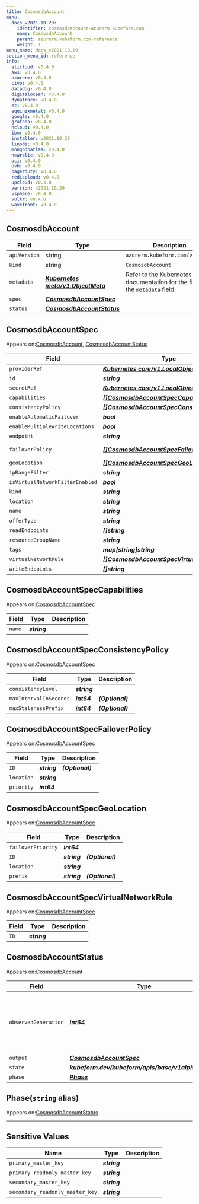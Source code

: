 ```yaml
---
title: CosmosdbAccount
menu:
  docs_v2021.10.29:
    identifier: cosmosdbaccount-azurerm.kubeform.com
    name: CosmosdbAccount
    parent: azurerm.kubeform.com-reference
    weight: 1
menu_name: docs_v2021.10.29
section_menu_id: reference
info:
  alicloud: v0.4.0
  aws: v0.4.0
  azurerm: v0.4.0
  civo: v0.4.0
  datadog: v0.4.0
  digitalocean: v0.4.0
  dynatrace: v0.4.0
  ec: v0.4.0
  equinixmetal: v0.4.0
  google: v0.4.0
  grafana: v0.4.0
  hcloud: v0.4.0
  ibm: v0.4.0
  installer: v2021.10.29
  linode: v0.4.0
  mongodbatlas: v0.4.0
  newrelic: v0.4.0
  oci: v0.4.0
  ovh: v0.4.0
  pagerduty: v0.4.0
  rediscloud: v0.4.0
  upcloud: v0.4.0
  version: v2021.10.29
  vsphere: v0.4.0
  vultr: v0.4.0
  wavefront: v0.4.0
---
```


## CosmosdbAccount
| Field | Type | Description |
| ------ | ----- | ----------- |
| `apiVersion` | string | `azurerm.kubeform.com/v1alpha1` |
|    `kind` | string | `CosmosdbAccount` |
| `metadata` | ***[Kubernetes meta/v1.ObjectMeta](https://v1-18.docs.kubernetes.io/docs/reference/generated/kubernetes-api/v1.18/#objectmeta-v1-meta)***|Refer to the Kubernetes API documentation for the fields of the `metadata` field.|
| `spec` | ***[CosmosdbAccountSpec](#cosmosdbaccountspec)***||
| `status` | ***[CosmosdbAccountStatus](#cosmosdbaccountstatus)***||
## CosmosdbAccountSpec

Appears on:[CosmosdbAccount](#cosmosdbaccount), [CosmosdbAccountStatus](#cosmosdbaccountstatus)

| Field | Type | Description |
| ------ | ----- | ----------- |
| `providerRef` | ***[Kubernetes core/v1.LocalObjectReference](https://v1-18.docs.kubernetes.io/docs/reference/generated/kubernetes-api/v1.18/#localobjectreference-v1-core)***||
| `id` | ***string***||
| `secretRef` | ***[Kubernetes core/v1.LocalObjectReference](https://v1-18.docs.kubernetes.io/docs/reference/generated/kubernetes-api/v1.18/#localobjectreference-v1-core)***||
| `capabilities` | ***[[]CosmosdbAccountSpecCapabilities](#cosmosdbaccountspeccapabilities)***| ***(Optional)*** |
| `consistencyPolicy` | ***[[]CosmosdbAccountSpecConsistencyPolicy](#cosmosdbaccountspecconsistencypolicy)***| ***(Optional)*** |
| `enableAutomaticFailover` | ***bool***| ***(Optional)*** |
| `enableMultipleWriteLocations` | ***bool***| ***(Optional)*** |
| `endpoint` | ***string***| ***(Optional)*** |
| `failoverPolicy` | ***[[]CosmosdbAccountSpecFailoverPolicy](#cosmosdbaccountspecfailoverpolicy)***| ***(Optional)*** Deprecated|
| `geoLocation` | ***[[]CosmosdbAccountSpecGeoLocation](#cosmosdbaccountspecgeolocation)***| ***(Optional)*** |
| `ipRangeFilter` | ***string***| ***(Optional)*** |
| `isVirtualNetworkFilterEnabled` | ***bool***| ***(Optional)*** |
| `kind` | ***string***| ***(Optional)*** |
| `location` | ***string***||
| `name` | ***string***||
| `offerType` | ***string***||
| `readEndpoints` | ***[]string***| ***(Optional)*** |
| `resourceGroupName` | ***string***||
| `tags` | ***map[string]string***| ***(Optional)*** |
| `virtualNetworkRule` | ***[[]CosmosdbAccountSpecVirtualNetworkRule](#cosmosdbaccountspecvirtualnetworkrule)***| ***(Optional)*** |
| `writeEndpoints` | ***[]string***| ***(Optional)*** |
## CosmosdbAccountSpecCapabilities

Appears on:[CosmosdbAccountSpec](#cosmosdbaccountspec)

| Field | Type | Description |
| ------ | ----- | ----------- |
| `name` | ***string***||
## CosmosdbAccountSpecConsistencyPolicy

Appears on:[CosmosdbAccountSpec](#cosmosdbaccountspec)

| Field | Type | Description |
| ------ | ----- | ----------- |
| `consistencyLevel` | ***string***||
| `maxIntervalInSeconds` | ***int64***| ***(Optional)*** |
| `maxStalenessPrefix` | ***int64***| ***(Optional)*** |
## CosmosdbAccountSpecFailoverPolicy

Appears on:[CosmosdbAccountSpec](#cosmosdbaccountspec)

| Field | Type | Description |
| ------ | ----- | ----------- |
| `ID` | ***string***| ***(Optional)*** |
| `location` | ***string***||
| `priority` | ***int64***||
## CosmosdbAccountSpecGeoLocation

Appears on:[CosmosdbAccountSpec](#cosmosdbaccountspec)

| Field | Type | Description |
| ------ | ----- | ----------- |
| `failoverPriority` | ***int64***||
| `ID` | ***string***| ***(Optional)*** |
| `location` | ***string***||
| `prefix` | ***string***| ***(Optional)*** |
## CosmosdbAccountSpecVirtualNetworkRule

Appears on:[CosmosdbAccountSpec](#cosmosdbaccountspec)

| Field | Type | Description |
| ------ | ----- | ----------- |
| `ID` | ***string***||
## CosmosdbAccountStatus

Appears on:[CosmosdbAccount](#cosmosdbaccount)

| Field | Type | Description |
| ------ | ----- | ----------- |
| `observedGeneration` | ***int64***| ***(Optional)*** Resource generation, which is updated on mutation by the API Server.|
| `output` | ***[CosmosdbAccountSpec](#cosmosdbaccountspec)***| ***(Optional)*** |
| `state` | ***kubeform.dev/kubeform/apis/base/v1alpha1.State***| ***(Optional)*** |
| `phase` | ***[Phase](#phase)***| ***(Optional)*** |
## Phase(`string` alias)

Appears on:[CosmosdbAccountStatus](#cosmosdbaccountstatus)

---
## Sensitive Values
| Name | Type | Description |
|------|------|-------------|
| `primary_master_key` | ***string*** ||
| `primary_readonly_master_key` | ***string*** ||
| `secondary_master_key` | ***string*** ||
| `secondary_readonly_master_key` | ***string*** ||
